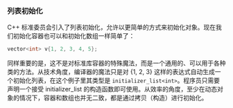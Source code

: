 ### 列表初始化

C++ 标准委员会引入了列表初始化，允许以更简单的方式来初始化对象。现在我们初始化容器也可以和初始化数组一样简单了：

```c++
vector<int> v{1, 2, 3, 4, 5};
```

同样重要的是，这不是对标准库容器的特殊魔法，而是一个通用的、可以用于各种类的方法。从技术角度，编译器的魔法只是对 {1, 2, 3} 这样的表达式自动生成一个初始化列表，在这个例子里其类型是 `initializer_list<int>`。程序员只需要声明一个接受 initializer_list 的构造函数即可使用。从效率的角度，至少在动态对象的情况下，容器和数组也并无二致，都是通过拷贝（构造）进行初始化。

